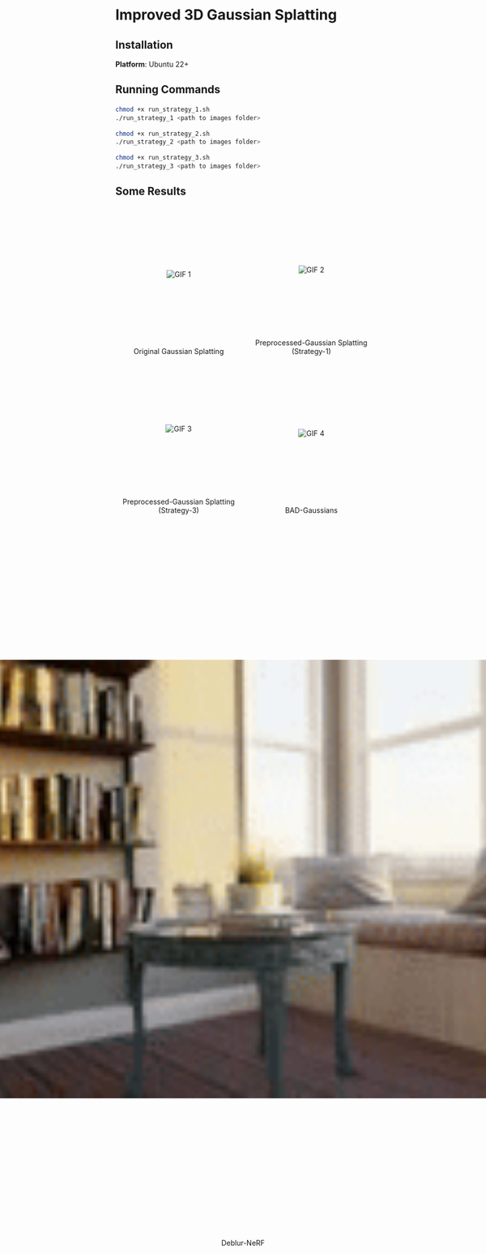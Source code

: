 #  Improved 3D Gaussian Splatting


## Installation

**Platform**: Ubuntu 22+


## Running Commands
```bash
chmod +x run_strategy_1.sh
./run_strategy_1 <path to images folder>
```


```bash
chmod +x run_strategy_2.sh
./run_strategy_2 <path to images folder>
```


```bash
chmod +x run_strategy_3.sh
./run_strategy_3 <path to images folder>
```


## Some Results
<div style="display: grid; grid-template-columns: repeat(auto-fit, minmax(250px, 1fr)); gap: 20px; max-width: 1200px; margin: 0 auto;">
  <figure style="margin: 0; text-align: center; display: flex; flex-direction: column; justify-content: space-between;">
    <div style="flex-grow: 1; display: flex; align-items: center; justify-content: center; min-height: 250px;">
      <img src="some_results/original_gs.gif" alt="GIF 1" style="max-width: 100%; max-height: 100%; object-fit: contain;">
    </div>
    <figcaption style="margin-top: 10px;">Original Gaussian Splatting</figcaption>
  </figure>
  <figure style="margin: 0; text-align: center; display: flex; flex-direction: column; justify-content: space-between;">
    <div style="flex-grow: 1; display: flex; align-items: center; justify-content: center; min-height: 250px;">
      <img src="some_results/strategy-1.gif" alt="GIF 2" style="max-width: 100%; max-height: 100%; object-fit: contain;">
    </div>
    <figcaption style="margin-top: 10px;">Preprocessed-Gaussian Splatting (Strategy-1)</figcaption>
  </figure>
  <figure style="margin: 0; text-align: center; display: flex; flex-direction: column; justify-content: space-between;">
    <div style="flex-grow: 1; display: flex; align-items: center; justify-content: center; min-height: 250px;">
      <img src="some_results/strategy-3.gif" alt="GIF 3" style="max-width: 100%; max-height: 100%; object-fit: contain;">
    </div>
    <figcaption style="margin-top: 10px;">Preprocessed-Gaussian Splatting (Strategy-3)</figcaption>
  </figure>
  <figure style="margin: 0; text-align: center; display: flex; flex-direction: column; justify-content: space-between;">
    <div style="flex-grow: 1; display: flex; align-items: center; justify-content: center; min-height: 250px;">
      <img src="some_results/bad_gaussian.gif" alt="GIF 4" style="max-width: 100%; max-height: 100%; object-fit: contain;">
    </div>
    <figcaption style="margin-top: 10px;">BAD-Gaussians</figcaption>
  </figure>
  <figure style="margin: 0; text-align: center; display: flex; flex-direction: column; justify-content: space-between; grid-column: span 2;">
    <div style="flex-grow: 1; display: flex; align-items: center; justify-content: center; min-height: 1400px;">
      <img src="some_results/deblur-nerf.gif" alt="GIF 5" style="max-width: 100%; max-height: 100%; object-fit: contain; min-width: 1300px;">
    </div>
    <figcaption style="margin-top: 10px;">Deblur-NeRF</figcaption>
  </figure>
</div>
</div>





